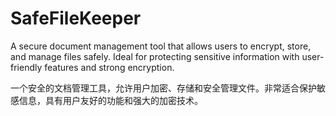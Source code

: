 # SafeFileKeeper

A secure document management tool that allows users to encrypt, store, and manage files safely. Ideal for protecting sensitive information with user-friendly features and strong encryption.

一个安全的文档管理工具，允许用户加密、存储和安全管理文件。非常适合保护敏感信息，具有用户友好的功能和强大的加密技术。
